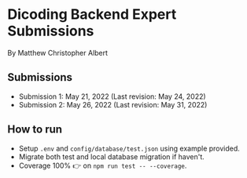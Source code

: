 # Dicoding Backend Expert Submissions

By Matthew Christopher Albert

## Submissions

- Submission 1: May 21, 2022 (Last revision: May 24, 2022)
- Submission 2: May 26, 2022 (Last revision: May 31, 2022)

## How to run

- Setup `.env` and `config/database/test.json` using example provided.
- Migrate both test and local database migration if haven't.
- Coverage 100% 👉  on `npm run test -- --coverage`.
